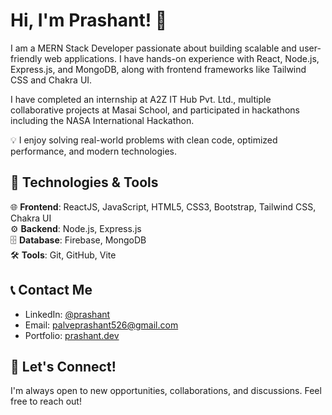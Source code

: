 # Hi, I'm Prashant! 👋

I am a MERN Stack Developer passionate about building scalable and user-friendly web applications. I have hands-on experience with React, Node.js, Express.js, and MongoDB, along with frontend frameworks like Tailwind CSS and Chakra UI.

I have completed an internship at A2Z IT Hub Pvt. Ltd., multiple collaborative projects at Masai School, and participated in hackathons including the NASA International Hackathon.

💡 I enjoy solving real-world problems with clean code, optimized performance, and modern technologies.


## 🚀 Technologies & Tools

🌐 **Frontend**: ReactJS, JavaScript, HTML5, CSS3, Bootstrap, Tailwind CSS, Chakra UI  
⚙️ **Backend**: Node.js, Express.js  
🗄️ **Database**: Firebase, MongoDB  
🛠️ **Tools**: Git, GitHub, Vite


## 📞 Contact Me
- LinkedIn: [@prashant](https://www.linkedin.com/in/prashantpalve)
- Email: [palveprashant526@gmail.com](mailto:palveprashant526@gmail.com)
- Portfolio: [prashant.dev](https://prashantpalve-portfolio.netlify.app/)


## 🤝 Let's Connect!
I'm always open to new opportunities, collaborations, and discussions. Feel free to reach out!

